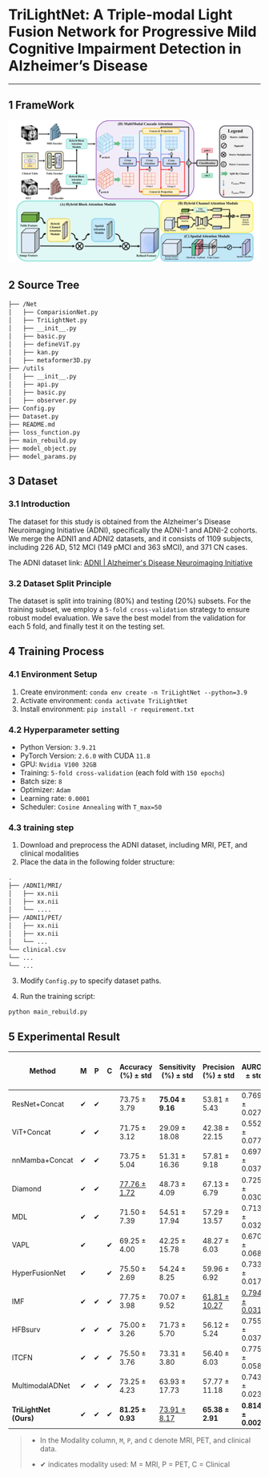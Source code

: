 # TriLightNet: A Triple-modal Light Fusion Network for Progressive Mild Cognitive Impairment Detection in Alzheimer’s Disease



-----



## 1 FrameWork

![TriLightNet](assets/TriLightNet.jpeg)



## 2 Source Tree

```
├── /Net
│   ├── ComparisionNet.py
│   ├── TriLightNet.py
│   ├── __init__.py
│   ├── basic.py
│   ├── defineViT.py
│   ├── kan.py
│   ├── metaformer3D.py
├── /utils
│   ├── __init__.py
│   ├── api.py
│   ├── basic.py
│   ├── observer.py
├── Config.py
├── Dataset.py
├── README.md
├── loss_function.py
├── main_rebuild.py
├── model_object.py
├── model_params.py
```

## 3 Dataset

### 3.1  Introduction

The dataset for this study is obtained from the Alzheimer's Disease Neuroimaging Initiative (ADNI), specifically the ADNI-1 and ADNI-2 cohorts. We merge the ADNI1 and ADNI2 datasets, and it consists of 1109 subjects, including 226 AD, 512 MCI (149 pMCI and 363 sMCI), and 371 CN cases. 

The ADNI dataset link: [ADNI | Alzheimer's Disease Neuroimaging Initiative](https://adni.loni.usc.edu/)

### 3.2 Dataset Split Principle

The dataset is split into training (80%) and testing (20%) subsets. For the training subset, we employ a `5-fold cross-validation` strategy to ensure robust model evaluation. We save the best model from the validation for each 5 fold, and finally test it on the testing set.

## 4 Training Process

### 4.1 Environment Setup

1. Create environment: `conda env create -n TriLightNet --python=3.9`
2. Activate environment: `conda activate TriLightNet`
3. Install environment: `pip install -r requirement.txt`

### 4.2 Hyperparameter setting

- Python Version: `3.9.21`
- PyTorch Version: `2.6.0` with CUDA `11.8`
- GPU: `Nvidia V100 32GB`
- Training: `5-fold cross-validation` (each fold with `150 epochs`)
- Batch size: `8`
- Optimizer: `Adam`
- Learning rate: `0.0001`
- Scheduler: `Cosine Annealing` with `T_max=50`

### 4.3 training step

1. Download and preprocess the ADNI dataset, including MRI, PET, and clinical modalities
2. Place the data in the following folder structure:

```
.
├── /ADNI1/MRI/
│   ├── xx.nii
│   ├── xx.nii
│   └── ....
├── /ADNI1/PET/
│   ├── xx.nii
│   ├── xx.nii
│   └── ...
└── clinical.csv
└── ...
└── ...

```

3. Modify `Config.py` to specify dataset paths.

4. Run the training script:

```shell
python main_rebuild.py
```

## 5 Experimental Result



| Method                 | M    | P    | C    | Accuracy (%) $\pm$  std  | Sensitivity (%) $\pm$  std | Precision (%) $\pm$  std  | AUROC $\pm$  std            | F1-Score (%) $\pm$  std  | Balanced Acc. (%) $\pm$  std | Params (M)    | FLOPs (G)     |
| ---------------------- | ---- | ---- | ---- | ------------------------ | -------------------------- | ------------------------- | --------------------------- | ------------------------ | ---------------------------- | ------------- | ------------- |
| ResNet+Concat          | ✔    | ✔    |      | 73.75 $\pm$ 3.79         | **75.04 $\pm$  9.16**      | 53.81 $\pm$  5.43         | 0.7699 $\pm$  0.0276        | 62.33 $\pm$  4.95        | 73.26 $\pm$  6.15            | 66.952        | 70.924        |
| ViT+Concat             | ✔    | ✔    |      | 71.75 $\pm$  3.12        | 29.09 $\pm$  18.08         | 42.38 $\pm$  22.15        | 0.5523 $\pm$  0.0777        | 33.23 $\pm$  18.82       | 59.12 $\pm$  6.03            | 20.853        | 20.853        |
| nnMamba+Concat         | ✔    | ✔    |      | 73.75 $\pm$  5.04        | 51.31 $\pm$  16.36         | 57.81 $\pm$  9.18         | 0.6978 $\pm$  0.0376        | 51.75 $\pm$  4.10        | 66.71 $\pm$  2.17            | 26.042        | 48.626        |
| Diamond                | ✔    | ✔    |      | <u>77.76 $\pm$  1.72</u> | 48.73 $\pm$  4.09          | 67.13 $\pm$  6.79         | 0.7257 $\pm$  0.0304        | 56.02 $\pm$  1.24        | 69.19 $\pm$  0.72            | 23.504        | 97.638        |
| MDL                    | ✔    | ✔    |      | 71.50 $\pm$  7.39        | 54.51 $\pm$  17.94         | 57.29 $\pm$  13.57        | 0.7130 $\pm$  0.0321        | 51.65 $\pm$  3.54        | 66.44 $\pm$  1.98            | <u>10.707</u> | <u>19.243</u> |
| VAPL                   | ✔    |      | ✔    | 69.25 $\pm$  4.00        | 42.25 $\pm$  15.78         | 48.27 $\pm$  6.03         | 0.6701 $\pm$  0.0680        | 42.92 $\pm$  10.81       | 61.46 $\pm$  5.26            | 63.504        | 40.350        |
| HyperFusionNet         | ✔    |      | ✔    | 75.50 $\pm$  2.69        | 54.24 $\pm$  8.25          | 59.96 $\pm$  6.92         | 0.7330 $\pm$  0.0175        | 56.05 $\pm$  2.76        | 69.20 $\pm$  1.50            | 15.402        | 47.750        |
| IMF                    | ✔    | ✔    | ✔    | 77.75 $\pm$  3.98        | 70.07 $\pm$  9.52          | <u>61.81 $\pm$  10.27</u> | <u>0.7946 $\pm$  0.0316</u> | <u>64.34 $\pm$  2.01</u> | <u>75.39 $\pm$  1.41</u>     | 67.843        | 70.925        |
| HFBsurv                | ✔    | ✔    | ✔    | 75.00 $\pm$  3.26        | 71.73 $\pm$  5.70          | 56.12 $\pm$  5.24         | 0.7552 $\pm$  0.0371        | 62.54 $\pm$  2.17        | 74.10 $\pm$  1.37            | 34.123        | 141.849       |
| ITCFN                  | ✔    | ✔    | ✔    | 75.50 $\pm$  3.76        | 73.31 $\pm$  3.80          | 56.40 $\pm$  6.03         | 0.7750 $\pm$  0.0580        | 63.58 $\pm$  4.44        | 74.87 $\pm$  3.23            | 71.305        | 71.098        |
| MultimodalADNet        | ✔    | ✔    | ✔    | 73.25 $\pm$  4.23        | 63.93 $\pm$  17.73         | 57.77 $\pm$  11.18        | 0.7434 $\pm$  0.0236        | 57.31 $\pm$  3.53        | 70.53 $\pm$  2.62            | **4.320**     | 20.307        |
| **TriLightNet (Ours)** | ✔    | ✔    | ✔    | **81.25 $\pm$  0.93**    | <u>73.91 $\pm$  8.17</u>   | **65.38 $\pm$  2.91**     | **0.8146 $\pm$  0.0029**    | **69.39 $\pm$  3.76**    | **79.06 $\pm$  2.85**        | 17.405        | **10.517**    |



> - In the Modality column, `M`, `P`, and `C` denote MRI, PET, and clinical data.
>
> - ✔ indicates modality used: M = MRI, P = PET, C = Clinical  



